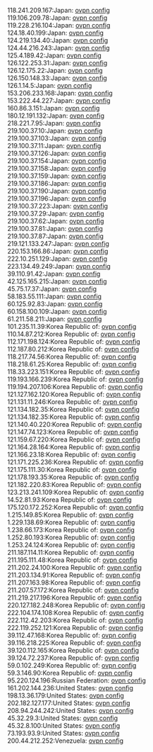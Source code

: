 118.241.209.167:Japan: [ovpn config](vpn/118_241_209_167.ovpn)  
119.106.209.78:Japan: [ovpn config](vpn/119_106_209_78.ovpn)  
119.228.216.104:Japan: [ovpn config](vpn/119_228_216_104.ovpn)  
124.18.40.199:Japan: [ovpn config](vpn/124_18_40_199.ovpn)  
124.219.134.40:Japan: [ovpn config](vpn/124_219_134_40.ovpn)  
124.44.216.243:Japan: [ovpn config](vpn/124_44_216_243.ovpn)  
125.4.189.42:Japan: [ovpn config](vpn/125_4_189_42.ovpn)  
126.122.253.31:Japan: [ovpn config](vpn/126_122_253_31.ovpn)  
126.12.175.22:Japan: [ovpn config](vpn/126_12_175_22.ovpn)  
126.150.148.33:Japan: [ovpn config](vpn/126_150_148_33.ovpn)  
126.1.14.5:Japan: [ovpn config](vpn/126_1_14_5.ovpn)  
153.206.233.168:Japan: [ovpn config](vpn/153_206_233_168.ovpn)  
153.222.44.227:Japan: [ovpn config](vpn/153_222_44_227.ovpn)  
160.86.3.151:Japan: [ovpn config](vpn/160_86_3_151.ovpn)  
180.12.191.132:Japan: [ovpn config](vpn/180_12_191_132.ovpn)  
218.221.7.95:Japan: [ovpn config](vpn/218_221_7_95.ovpn)  
219.100.37.10:Japan: [ovpn config](vpn/219_100_37_10.ovpn)  
219.100.37.103:Japan: [ovpn config](vpn/219_100_37_103.ovpn)  
219.100.37.11:Japan: [ovpn config](vpn/219_100_37_11.ovpn)  
219.100.37.126:Japan: [ovpn config](vpn/219_100_37_126.ovpn)  
219.100.37.154:Japan: [ovpn config](vpn/219_100_37_154.ovpn)  
219.100.37.158:Japan: [ovpn config](vpn/219_100_37_158.ovpn)  
219.100.37.159:Japan: [ovpn config](vpn/219_100_37_159.ovpn)  
219.100.37.186:Japan: [ovpn config](vpn/219_100_37_186.ovpn)  
219.100.37.190:Japan: [ovpn config](vpn/219_100_37_190.ovpn)  
219.100.37.196:Japan: [ovpn config](vpn/219_100_37_196.ovpn)  
219.100.37.223:Japan: [ovpn config](vpn/219_100_37_223.ovpn)  
219.100.37.29:Japan: [ovpn config](vpn/219_100_37_29.ovpn)  
219.100.37.62:Japan: [ovpn config](vpn/219_100_37_62.ovpn)  
219.100.37.81:Japan: [ovpn config](vpn/219_100_37_81.ovpn)  
219.100.37.87:Japan: [ovpn config](vpn/219_100_37_87.ovpn)  
219.121.133.247:Japan: [ovpn config](vpn/219_121_133_247.ovpn)  
220.153.166.86:Japan: [ovpn config](vpn/220_153_166_86.ovpn)  
222.10.251.129:Japan: [ovpn config](vpn/222_10_251_129.ovpn)  
223.134.49.249:Japan: [ovpn config](vpn/223_134_49_249.ovpn)  
39.110.91.42:Japan: [ovpn config](vpn/39_110_91_42.ovpn)  
42.125.165.215:Japan: [ovpn config](vpn/42_125_165_215.ovpn)  
45.75.17.37:Japan: [ovpn config](vpn/45_75_17_37.ovpn)  
58.183.55.111:Japan: [ovpn config](vpn/58_183_55_111.ovpn)  
60.125.92.83:Japan: [ovpn config](vpn/60_125_92_83.ovpn)  
60.158.100.109:Japan: [ovpn config](vpn/60_158_100_109.ovpn)  
61.211.58.211:Japan: [ovpn config](vpn/61_211_58_211.ovpn)  
101.235.11.39:Korea Republic of: [ovpn config](vpn/101_235_11_39.ovpn)  
110.14.87.212:Korea Republic of: [ovpn config](vpn/110_14_87_212.ovpn)  
112.171.198.124:Korea Republic of: [ovpn config](vpn/112_171_198_124.ovpn)  
112.187.80.212:Korea Republic of: [ovpn config](vpn/112_187_80_212.ovpn)  
118.217.74.56:Korea Republic of: [ovpn config](vpn/118_217_74_56.ovpn)  
118.218.61.25:Korea Republic of: [ovpn config](vpn/118_218_61_25.ovpn)  
118.33.223.151:Korea Republic of: [ovpn config](vpn/118_33_223_151.ovpn)  
119.193.166.239:Korea Republic of: [ovpn config](vpn/119_193_166_239.ovpn)  
119.194.207.106:Korea Republic of: [ovpn config](vpn/119_194_207_106.ovpn)  
121.127.162.120:Korea Republic of: [ovpn config](vpn/121_127_162_120.ovpn)  
121.131.11.246:Korea Republic of: [ovpn config](vpn/121_131_11_246.ovpn)  
121.134.182.35:Korea Republic of: [ovpn config](vpn/121_134_182_35.ovpn)  
121.134.182.35:Korea Republic of: [ovpn config](vpn/121_134_182_35.ovpn)  
121.140.40.220:Korea Republic of: [ovpn config](vpn/121_140_40_220.ovpn)  
121.147.74.123:Korea Republic of: [ovpn config](vpn/121_147_74_123.ovpn)  
121.159.67.220:Korea Republic of: [ovpn config](vpn/121_159_67_220.ovpn)  
121.164.28.164:Korea Republic of: [ovpn config](vpn/121_164_28_164.ovpn)  
121.166.23.18:Korea Republic of: [ovpn config](vpn/121_166_23_18.ovpn)  
121.171.225.236:Korea Republic of: [ovpn config](vpn/121_171_225_236.ovpn)  
121.175.111.30:Korea Republic of: [ovpn config](vpn/121_175_111_30.ovpn)  
121.178.193.35:Korea Republic of: [ovpn config](vpn/121_178_193_35.ovpn)  
121.182.220.83:Korea Republic of: [ovpn config](vpn/121_182_220_83.ovpn)  
123.213.241.109:Korea Republic of: [ovpn config](vpn/123_213_241_109.ovpn)  
14.52.81.93:Korea Republic of: [ovpn config](vpn/14_52_81_93.ovpn)  
175.120.172.252:Korea Republic of: [ovpn config](vpn/175_120_172_252.ovpn)  
1.215.149.85:Korea Republic of: [ovpn config](vpn/1_215_149_85.ovpn)  
1.229.138.69:Korea Republic of: [ovpn config](vpn/1_229_138_69.ovpn)  
1.238.66.173:Korea Republic of: [ovpn config](vpn/1_238_66_173.ovpn)  
1.252.80.193:Korea Republic of: [ovpn config](vpn/1_252_80_193.ovpn)  
1.253.24.124:Korea Republic of: [ovpn config](vpn/1_253_24_124.ovpn)  
211.187.114.11:Korea Republic of: [ovpn config](vpn/211_187_114_11.ovpn)  
211.195.111.48:Korea Republic of: [ovpn config](vpn/211_195_111_48.ovpn)  
211.202.24.100:Korea Republic of: [ovpn config](vpn/211_202_24_100.ovpn)  
211.203.134.91:Korea Republic of: [ovpn config](vpn/211_203_134_91.ovpn)  
211.207.163.98:Korea Republic of: [ovpn config](vpn/211_207_163_98.ovpn)  
211.207.57.172:Korea Republic of: [ovpn config](vpn/211_207_57_172.ovpn)  
211.219.217.196:Korea Republic of: [ovpn config](vpn/211_219_217_196.ovpn)  
220.127.182.248:Korea Republic of: [ovpn config](vpn/220_127_182_248.ovpn)  
222.104.174.108:Korea Republic of: [ovpn config](vpn/222_104_174_108.ovpn)  
222.112.42.203:Korea Republic of: [ovpn config](vpn/222_112_42_203.ovpn)  
222.119.252.121:Korea Republic of: [ovpn config](vpn/222_119_252_121.ovpn)  
39.112.47.168:Korea Republic of: [ovpn config](vpn/39_112_47_168.ovpn)  
39.116.218.225:Korea Republic of: [ovpn config](vpn/39_116_218_225.ovpn)  
39.120.112.165:Korea Republic of: [ovpn config](vpn/39_120_112_165.ovpn)  
39.124.72.237:Korea Republic of: [ovpn config](vpn/39_124_72_237.ovpn)  
59.0.102.249:Korea Republic of: [ovpn config](vpn/59_0_102_249.ovpn)  
59.3.146.90:Korea Republic of: [ovpn config](vpn/59_3_146_90.ovpn)  
95.220.124.196:Russian Federation: [ovpn config](vpn/95_220_124_196.ovpn)  
161.202.144.236:United States: [ovpn config](vpn/161_202_144_236.ovpn)  
198.13.36.179:United States: [ovpn config](vpn/198_13_36_179.ovpn)  
202.182.127.177:United States: [ovpn config](vpn/202_182_127_177.ovpn)  
208.94.244.242:United States: [ovpn config](vpn/208_94_244_242.ovpn)  
45.32.29.3:United States: [ovpn config](vpn/45_32_29_3.ovpn)  
45.32.8.100:United States: [ovpn config](vpn/45_32_8_100.ovpn)  
73.193.93.9:United States: [ovpn config](vpn/73_193_93_9.ovpn)  
200.44.212.252:Venezuela: [ovpn config](vpn/200_44_212_252.ovpn)  
